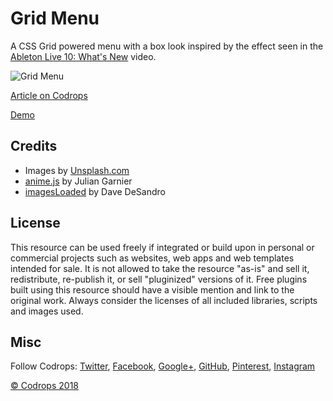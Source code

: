 # Grid Menu

A CSS Grid powered menu with a box look inspired by the effect seen in the [Ableton Live 10: What's New](https://www.youtube.com/watch?v=Z9Ku5ptjzKw) video.

![Grid Menu](https://tympanus.net/codrops/wp-content/uploads/2018/03/GridMenu_featured.jp)

[Article on Codrops](https://tympanus.net/codrops/?p=34419)

[Demo](http://tympanus.net/Development/GridMenu/)

## Credits

- Images by [Unsplash.com](http://unsplash.com)
- [anime.js](http://anime-js.com/) by Julian Garnier
- [imagesLoaded](http://imagesloaded.desandro.com/) by Dave DeSandro

## License
This resource can be used freely if integrated or build upon in personal or commercial projects such as websites, web apps and web templates intended for sale. It is not allowed to take the resource "as-is" and sell it, redistribute, re-publish it, or sell "pluginized" versions of it. Free plugins built using this resource should have a visible mention and link to the original work. Always consider the licenses of all included libraries, scripts and images used.

## Misc

Follow Codrops: [Twitter](http://www.twitter.com/codrops), [Facebook](http://www.facebook.com/codrops), [Google+](https://plus.google.com/101095823814290637419), [GitHub](https://github.com/codrops), [Pinterest](http://www.pinterest.com/codrops/), [Instagram](https://www.instagram.com/codropsss/)


[© Codrops 2018](http://www.codrops.com)





